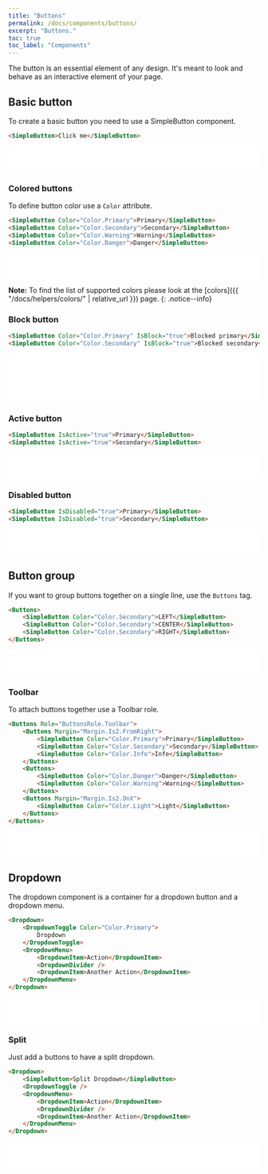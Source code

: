 ```yaml
---
title: "Buttons"
permalink: /docs/components/buttons/
excerpt: "Buttons."
toc: true
toc_label: "Components"
---
```


The button is an essential element of any design. It's meant to look and behave as an interactive element of your page.

## Basic button

To create a basic button you need to use a SimpleButton component.

```html
<SimpleButton>Click me</SimpleButton>
```

<iframe src="/examples/buttons/basic/" frameborder="0" scrolling="no" style="width:100%;height:50px;"></iframe>

### Colored buttons

To define button color use a `Color` attribute.

```html
<SimpleButton Color="Color.Primary">Primary</SimpleButton>
<SimpleButton Color="Color.Secondary">Secondary</SimpleButton>
<SimpleButton Color="Color.Warning">Warning</SimpleButton>
<SimpleButton Color="Color.Danger">Danger</SimpleButton>
```

<iframe src="/examples/buttons/colors/" frameborder="0" scrolling="no" style="width:100%;height:50px;"></iframe>

**Note:** To find the list of supported colors please look at the [colors]({{ "/docs/helpers/colors/" | relative_url }}) page.
{: .notice--info}

### Block button

```html
<SimpleButton Color="Color.Primary" IsBlock="true">Blocked primary</SimpleButton>
<SimpleButton Color="Color.Secondary" IsBlock="true">Blocked secondary</SimpleButton>
```

<iframe src="/examples/buttons/block/" frameborder="0" scrolling="no" style="width:100%;height:95px;"></iframe>

### Active button

```html
<SimpleButton IsActive="true">Primary</SimpleButton>
<SimpleButton IsActive="true">Secondary</SimpleButton>
```

<iframe src="/examples/buttons/active/" frameborder="0" scrolling="no" style="width:100%;height:50px;"></iframe>

### Disabled button

```html
<SimpleButton IsDisabled="true">Primary</SimpleButton>
<SimpleButton IsDisabled="true">Secondary</SimpleButton>
```

<iframe src="/examples/buttons/disabled/" frameborder="0" scrolling="no" style="width:100%;height:50px;"></iframe>

## Button group

If you want to group buttons together on a single line, use the `Buttons` tag.

```html
<Buttons>
    <SimpleButton Color="Color.Secondary">LEFT</SimpleButton>
    <SimpleButton Color="Color.Secondary">CENTER</SimpleButton>
    <SimpleButton Color="Color.Secondary">RIGHT</SimpleButton>
</Buttons>
```

<iframe src="/examples/buttons/buttongroup/" frameborder="0" scrolling="no" style="width:100%;height:50px;"></iframe>

### Toolbar

To attach buttons together use a Toolbar role.

```html
<Buttons Role="ButtonsRole.Toolbar">
    <Buttons Margin="Margin.Is2.FromRight">
        <SimpleButton Color="Color.Primary">Primary</SimpleButton>
        <SimpleButton Color="Color.Secondary">Secondary</SimpleButton>
        <SimpleButton Color="Color.Info">Info</SimpleButton>
    </Buttons>
    <Buttons>
        <SimpleButton Color="Color.Danger">Danger</SimpleButton>
        <SimpleButton Color="Color.Warning">Warning</SimpleButton>
    </Buttons>
    <Buttons Margin="Margin.Is2.OnX">
        <SimpleButton Color="Color.Light">Light</SimpleButton>
    </Buttons>
</Buttons>
```

<iframe src="/examples/buttons/buttontoolbar/" frameborder="0" scrolling="no" style="width:100%;height:50px;"></iframe>

## Dropdown

The dropdown component is a container for a dropdown button and a dropdown menu.

```html
<Dropdown>
    <DropdownToggle Color="Color.Primary">
        Dropdown
    </DropdownToggle>
    <DropdownMenu>
        <DropdownItem>Action</DropdownItem>
        <DropdownDivider />
        <DropdownItem>Another Action</DropdownItem>
    </DropdownMenu>
</Dropdown>
```

<iframe src="/examples/buttons/dropdown/" frameborder="0" scrolling="no" style="width:100%;height:50px;"></iframe>

### Split

Just add a buttons to have a split dropdown.

```html
<Dropdown>
    <SimpleButton>Split Dropdown</SimpleButton>
    <DropdownToggle />
    <DropdownMenu>
        <DropdownItem>Action</DropdownItem>
        <DropdownDivider />
        <DropdownItem>Another Action</DropdownItem>
    </DropdownMenu>
</Dropdown>
```

<iframe src="/examples/buttons/splitdropdown/" frameborder="0" scrolling="no" style="width:100%;height:50px;"></iframe>